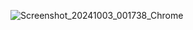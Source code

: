 ![Screenshot_20241003_001738_Chrome](https://github.com/user-attachments/assets/56b37ab3-f334-403b-b6b7-7b30f3ead197)
